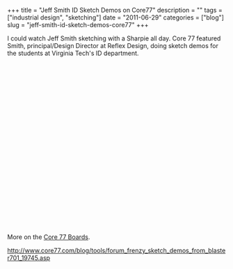 +++
title = "Jeff Smith ID Sketch Demos on Core77"
description = ""
tags = ["industrial design", "sketching"]
date = "2011-06-29"
categories = ["blog"]
slug = "jeff-smith-id-sketch-demos-core77"
+++



<p>I could watch Jeff Smith sketching with a Sharpie all day. Core 77 featured Smith, principal/Design Director at Reflex Design, doing sketch demos for the students at Virginia Tech's ID department.</p>
<div class="video">
<object width="610" height="377"><param name="movie" value="http://www.youtube.com/v/4szf2FTaVU0?version=3&amp;hl=en_US&amp;rel=0&amp;hd=1"></param><param name="allowFullScreen" value="true"></param><param name="allowscriptaccess" value="always"></param><embed src="http://www.youtube.com/v/4szf2FTaVU0?version=3&amp;hl=en_US&amp;rel=0&amp;hd=1" type="application/x-shockwave-flash" width="610" height="377" allowscriptaccess="always" allowfullscreen="true"></embed></object></div>
<p>More on the <a href="http://boards.core77.com/viewtopic.php?f=27&amp;t=25012">Core 77 Boards</a>.</p>
    
  <a href="http://www.core77.com/blog/tools/forum_frenzy_sketch_demos_from_blaster701_19745.asp">http://www.core77.com/blog/tools/forum_frenzy_sketch_demos_from_blaster701_19745.asp</a>
